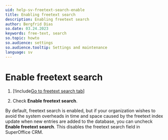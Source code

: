 ```yaml
---
uid: help-sv-freetext-search-enable
title: Enabling freetext search
description: Enabling freetext search
author: Bergfrid Dias
so.date: 03.24.2023
keywords: free-text, search
so.topic: howto
so.audience: settings
so.audience.tooltip: Settings and maintenance
language: sv
---
```


# Enable freetext search

1. [!include[Go to freetext search tab](../includes/goto-freetext.md)]

1. Check **Enable freetext search**.

By default, freetext search is enabled, but if your organization wishes to avoid the system overheads in time and space caused by the freetext index update when new entries are added to the database, you can uncheck **Enable freetext search**. This disables the freetext search field in SuperOffice CRM.

<!-- Referenced links -->

<!-- Referenced images -->

